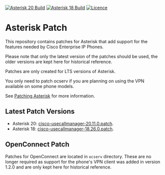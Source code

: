 [![Asterisk 20 Build](https://img.shields.io/github/actions/workflow/status/usecallmanagernz/patches/asterisk-20.yml?branch=master&label=asterisk%2020%20build)](https://github.com/usecallmanagernz/patches/actions/workflows/asterisk-20.yml) [![Asterisk 18 Build](https://img.shields.io/github/actions/workflow/status/usecallmanagernz/patches/asterisk-18.yml?branch=master&label=asterisk%2018%20build)](https://github.com/usecallmanagernz/patches/actions/workflows/asterisk-18.yml) [![Licence](https://img.shields.io/github/license/usecallmanagernz/patches?color=red)](LICENSE)

# Asterisk Patch

This repository contains patches for Asterisk that add support for
the features needed by Cisco Enterprise IP Phones.

Please note that only the latest version of the patches should be used,
the older versions are kept here for historical reference.

Patches are only created for LTS versions of Asterisk.

You only need to patch ocserv if you are planning on using the VPN
available on some phone models.

See [Patching Asterisk](http://usecallmanager.nz/patching-asterisk.html)
for more information.

## Latest Patch Versions

* Asterisk 20: [cisco-usecallmanager-20.11.0.patch](asterisk/cisco-usecallmanager-20.11.0.patch).
* Asterisk 18: [cisco-usecallmanager-18.26.0.patch](asterisk/cisco-usecallmanager-18.26.0.patch).

## OpenConnect Patch

Patches for OpenConnect are located in `ocserv` directory. These are
no longer required as support for the phone's VPN client was added
in version 1.2.0 and are only kept here for historical reference.
